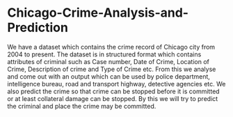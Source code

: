 # Chicago-Crime-Analysis-and-Prediction

We have a dataset which contains the crime record of Chicago city from 2004 to present. The dataset is in structured format which contains attributes of criminal such as
Case number, Date of Crime, Location of Crime, Description of crime and Type of Crime etc.
From this we analyse and come out with an output which can be used by police department, intelligence bureau, road and transport highway, detective agencies etc. We also predict the crime so that crime can be stopped before it is committed or at least collateral damage can be stopped. By this we will try to predict the criminal and place the crime may be committed.
